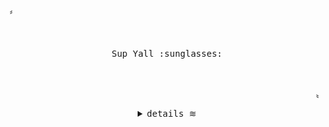 <p align="left">&#12318;</p>
<br>
<p align="center">
  <samp>
    Sup Yall :sunglasses:
  </samp>
</p>
<br>
<p align="right">&#12319;</p>
<details align="center">
  <summary>
    <samp>
      details
    </samp>
    &#8779;
  </summary>
<h2></h2><br>
<p align="center">
  <samp>
    <a href="https://t.me/nitroaohr" target="_blank">tell</a>
    &#8779;
    <a href="mailto:nitro-aohr@pm.me" target="_blank">me</a>
  </samp>
</p>
<h2></h2><br>
  <p align="center">
  <samp>
    Currently interested on backend, automation stuff and data science<br>
  </samp>
  </p>
  <img alt="Top Language" src="https://github-readme-stats.vercel.app/api/top-langs/?bg_color=00000000&layout=compact&username=NAoHR&hide_border=true&title_color=373e4d&text_color=3b4252"/>
<h2></h2><br>
</details>

